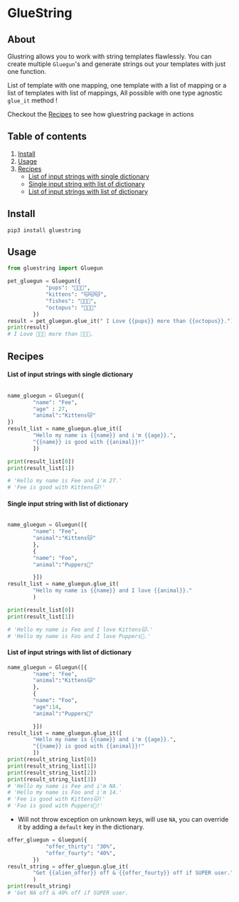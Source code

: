 # GlueString

## About

Glustring allows you to work with string templates flawlessly. 
You can create multiple `Gluegun`'s and generate strings out your templates with just one function. 

List of template with one mapping, one template with a list of mapping or a list of templates with list of mappings, All possible with one type agnostic `glue_it` method !

Checkout the [Recipes](#recipes) to see how gluestring package in actions

## Table of contents

1.   [Install](#install)
2.   [Usage](#usage)
3.   [Recipes](#recipes)
        - [List of input strings with single dictionary](#list-of-input-strings-with-single-dictionary)
        - [Single input string with list of dictionary](#single-input-string-with-list-of-dictionary)
        - [List of input strings with list of dictionary](#list-of-input-strings-with-list-of-dictionary)



## Install

`pip3 install gluestring` 

## Usage

``` python
from gluestring import Gluegun

pet_gluegun = Gluegun({
            "pups": "🐶🐶🐶",
            "kittens": "🐱🐱🐱",
            "fishes": "🐠🐠🐠",
            "octopus": "🐙🐙🐙"
        })
result = pet_gluegun.glue_it(" I Love {{pups}} more than {{octopus}}.")
print(result) 
# I Love 🐶🐶🐶 more than 🐙🐙🐙.
```

## Recipes
####  List of input strings with single dictionary
``` python

name_gluegun = Gluegun({
        "name": "Fee",
        "age" : 27,
        "animal":"Kittens🐱"
})
result_list = name_gluegun.glue_it([
        "Hello my name is {{name}} and i'm {{age}}.",
        "{{name}} is good with {{animal}}!"
        ])

print(result_list[0])
print(result_list[1])

# 'Hello my name is Fee and i'm 27.'
# 'Fee is good with Kittens🐱!'
```

#### Single input string with list of dictionary
``` python

name_gluegun = Gluegun([{
        "name": "Fee",
        "animal":"Kittens🐱"
        },
        {
        "name": "Foo",
        "animal":"Puppers🐶"

        }])
result_list = name_gluegun.glue_it(
        "Hello my name is {{name}} and I love {{animal}}."
        )

print(result_list[0])
print(result_list[1])

# 'Hello my name is Fee and I love Kittens🐱.'
# 'Hello my name is Foo and I love Puppers🐶.'
```
#### List of input strings with list of dictionary
```python
name_gluegun = Gluegun([{
        "name": "Fee",
        "animal":"Kittens🐱"
        },
        {
        "name": "Foo",
        "age":14,
        "animal":"Puppers🐶"

        }])
result_list = name_gluegun.glue_it([
        "Hello my name is {{name}} and i'm {{age}}.",
        "{{name}} is good with {{animal}}!"
        ])
print(result_string_list[0])
print(result_string_list[1])
print(result_string_list[2])
print(result_string_list[3])
# 'Hello my name is Fee and i'm NA.'
# 'Hello my name is Foo and i'm 14.'
# 'Fee is good with Kittens🐱!'
# 'Foo is good with Puppers🐶!'
```
*  Will not throw exception on unknown keys, will use `NA`, you can override it by adding a `default` key in the dictionary.
``` python
offer_gluegun = Gluegun({
            "offer_thirty": "30%",
            "offer_fourty": "40%",
        })
result_string = offer_gluegun.glue_it(
        "Get {{alien_offer}} off & {{offer_fourty}} off if SUPER user."
        )
print(result_string)
# 'Get NA off & 40% off if SUPER user.
```
